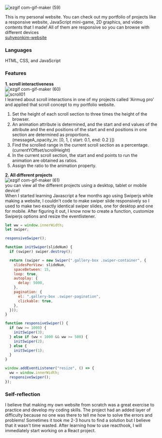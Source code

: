 ![ezgif com-gif-maker (59)](https://user-images.githubusercontent.com/94214512/211232506-edc1d2e2-31e3-4425-a682-606998f726c2.gif)

This is my personal website. You can check out my portfolio of projects like a responsive website, JavaScript mini-game, 2D graphics, and video contents that I made! All of them are responsive so you can browse with different devices<br>
[suhyeonkim-website](https://suhyeonkim-portfolio.netlify.app/)

### Languages<br>

HTML, CSS, and JavaScript

### Features

**1. scroll interactiveness**<br>
![ezgif com-gif-maker (60)](https://user-images.githubusercontent.com/94214512/211232693-c6aa4577-3643-438b-bcbe-899ab37134a4.gif)
<br>
![scroll01](https://user-images.githubusercontent.com/94214512/197361204-4f5aca06-dc76-4758-a213-c6ff03619b4b.png)<br>
I learned about scroll interactions in one of my projects called 'Airmug pro' and applied that scroll concept to my portfolio website. <br>

1. Set the height of each scroll section to three times the height of the browser. <br>
2. An animation attribute is determined, and the start and end values of the attribute and the end positions of the start and end positions in one section are determined as proportions.<br> (messageA_opacity_in: [0, 1, { start: 0.1, end: 0.2 }])<br>
3. Find the scrolled range in the current scroll section as a percentage. (currentYOffset/scrollHeight)
4. In the current scroll section, the start and end points to run the animation are obtained as ratios.
5. Assign the ratio to the animation property.<br>

**2. All different projects** <br>
![ezgif com-gif-maker (61)](https://user-images.githubusercontent.com/94214512/211232860-4080b9fe-7963-4a61-9e81-79d1b5a163d6.gif)<br>
you can view all the different projects using a desktop, tablet or mobile device! <br>
When I started learning Javascript a few months ago using Swiperjs while making a website,
I couldn't code to make swiper slide responsively so I used to make two exactly identical swiper slides, one for desktop and one for mobile. After figuring it out, I know now to create a function, customize Swiperjs options and resize the eventlistener.

```js
let ww = window.innerWidth;
let swiper;

responsiveSwiper();

function initSwiper(slideNum) {
  if (swiper) swiper.destroy();

  return (swiper = new Swiper(".gallery-box .swiper-container", {
    slidesPerView: slideNum,
    spaceBetween: 15,
    loop: true,
    autoplay: {
      delay: 5000,
    },
    pagination: {
      el: ".gallery-box .swiper-pagination",
      clickable: true,
    },
  }));
}

function responsiveSwiper() {
  if (ww >= 1000) {
    initSwiper(3);
  } else if (ww < 1000 && ww >= 500) {
    initSwiper(2);
  } else {
    initSwiper(1);
  }
}

window.addEventListener("resize", () => {
  ww = window.innerWidth;
  responsiveSwiper();
});
```

### Self-reflection

I believe that making my own website from scratch was a great exercise to practice and develop my coding skills. The project had an added layer of difficulty because no one was there to tell me how to solve the errors and problems! Sometimes it took me 2-3 hours to find a solution but I believe that it wasn't time wasted. After learning how to use reacthook, I will immediately start working on a React project.
